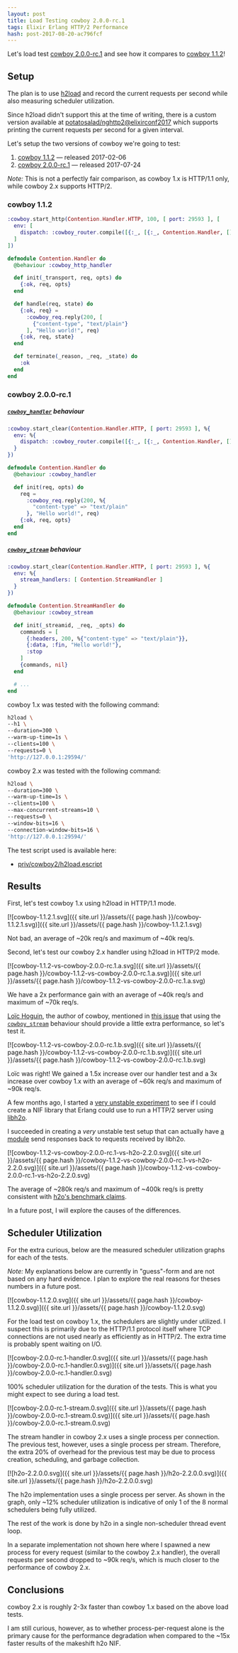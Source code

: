 ```yaml
---
layout: post
title: Load Testing cowboy 2.0.0-rc.1
tags: Elixir Erlang HTTP/2 Performance
hash: post-2017-08-20-ac796fcf
---
```


Let's load test [cowboy 2.0.0-rc.1](https://github.com/ninenines/cowboy/releases/tag/2.0.0-rc.1) and see how it compares to [cowboy 1.1.2](https://github.com/ninenines/cowboy/releases/tag/1.1.2)!

## Setup

The plan is to use [h2load](https://nghttp2.org/documentation/h2load-howto.html) and record the current requests per second while also measuring scheduler utilization.

Since h2load didn't support this at the time of writing, there is a custom version available at [potatosalad/nghttp2@elixirconf2017](https://github.com/potatosalad/nghttp2/tree/elixirconf2017) which supports printing the current requests per second for a given interval.

Let's setup the two versions of cowboy we're going to test:

1. [cowboy 1.1.2](https://github.com/ninenines/cowboy/releases/tag/1.1.2) &mdash; released 2017-02-06
2. [cowboy 2.0.0-rc.1](https://github.com/ninenines/cowboy/releases/tag/2.0.0-rc.1) &mdash; released 2017-07-24

*Note:* This is not a perfectly fair comparison, as cowboy 1.x is HTTP/1.1 only, while cowboy 2.x supports HTTP/2.

### cowboy 1.1.2

```elixir
:cowboy.start_http(Contention.Handler.HTTP, 100, [ port: 29593 ], [
  env: [
    dispatch: :cowboy_router.compile([{:_, [{:_, Contention.Handler, []}]}])
  ]
])
```

```elixir
defmodule Contention.Handler do
  @behaviour :cowboy_http_handler

  def init(_transport, req, opts) do
    {:ok, req, opts}
  end

  def handle(req, state) do
    {:ok, req} =
      :cowboy_req.reply(200, [
        {"content-type", "text/plain"}
      ], "Hello world!", req)
    {:ok, req, state}
  end

  def terminate(_reason, _req, _state) do
    :ok
  end
end
```

### cowboy 2.0.0-rc.1

##### [`cowboy_handler`](https://ninenines.eu/docs/en/cowboy/2.0/manual/cowboy_handler/) behaviour

```elixir
:cowboy.start_clear(Contention.Handler.HTTP, [ port: 29593 ], %{
  env: %{
    dispatch: :cowboy_router.compile([{:_, [{:_, Contention.Handler, []}]}])
  }
})
```

```elixir
defmodule Contention.Handler do
  @behaviour :cowboy_handler

  def init(req, opts) do
    req =
      :cowboy_req.reply(200, %{
        "content-type" => "text/plain"
      }, "Hello world!", req)
    {:ok, req, opts}
  end
end
```

##### [`cowboy_stream`](https://ninenines.eu/docs/en/cowboy/2.0/manual/cowboy_stream/) behaviour

```elixir
:cowboy.start_clear(Contention.Handler.HTTP, [ port: 29593 ], %{
  env: %{
    stream_handlers: [ Contention.StreamHandler ]
  }
})
```

```elixir
defmodule Contention.StreamHandler do
  @behaviour :cowboy_stream

  def init(_streamid, _req, _opts) do
    commands = [
      {:headers, 200, %{"content-type" => "text/plain"}},
      {:data, :fin, "Hello world!"},
      :stop
    ]
    {commands, nil}
  end

  # ...
end
```

cowboy 1.x was tested with the following command:

```bash
h2load \
--h1 \
--duration=300 \
--warm-up-time=1s \
--clients=100 \
--requests=0 \
'http://127.0.0.1:29594/'
```

cowboy 2.x was tested with the following command:

```bash
h2load \
--duration=300 \
--warm-up-time=1s \
--clients=100 \
--max-concurrent-streams=10 \
--requests=0 \
--window-bits=16 \
--connection-window-bits=16 \
'http://127.0.0.1:29594/'
```

The test script used is available here:

* [priv/cowboy2/h2load.escript](https://github.com/potatosalad/elixirconf2017/blob/82d2c04338a3b273b6cdb8375d6cc2df4d80f7fa/apps/contention/priv/cowboy2/h2load.escript)

## Results

First, let's test cowboy 1.x using h2load in HTTP/1.1 mode.

[![cowboy-1.1.2.1.svg]({{ site.url }}/assets/{{ page.hash }}/cowboy-1.1.2.1.svg)]({{ site.url }}/assets/{{ page.hash }}/cowboy-1.1.2.1.svg)

Not bad, an average of ~20k req/s and maximum of ~40k req/s.

Second, let's test our cowboy 2.x handler using h2load in HTTP/2 mode.

[![cowboy-1.1.2-vs-cowboy-2.0.0-rc.1.a.svg]({{ site.url }}/assets/{{ page.hash }}/cowboy-1.1.2-vs-cowboy-2.0.0-rc.1.a.svg)]({{ site.url }}/assets/{{ page.hash }}/cowboy-1.1.2-vs-cowboy-2.0.0-rc.1.a.svg)

We have a 2x performance gain with an average of ~40k req/s and maximum of ~70k req/s.

[Loïc Hoguin](https://github.com/essen), the author of cowboy, mentioned in [this issue](https://github.com/ninenines/cowboy/issues/1169) that using the [`cowboy_stream`](https://ninenines.eu/docs/en/cowboy/2.0/manual/cowboy_stream/) behaviour should provide a little extra performance, so let's test it.

[![cowboy-1.1.2-vs-cowboy-2.0.0-rc.1.b.svg]({{ site.url }}/assets/{{ page.hash }}/cowboy-1.1.2-vs-cowboy-2.0.0-rc.1.b.svg)]({{ site.url }}/assets/{{ page.hash }}/cowboy-1.1.2-vs-cowboy-2.0.0-rc.1.b.svg)

Loïc was right!  We gained a 1.5x increase over our handler test and a 3x increase over cowboy 1.x with an average of ~60k req/s and maximum of ~90k req/s.

A few months ago, I started a [very unstable experiment](https://github.com/potatosalad/erlang-h2o) to see if I could create a NIF library that Erlang could use to run a HTTP/2 server using [libh2o](https://github.com/h2o/h2o).

I succeeded in creating a _very_ unstable test setup that can actually have [a module](https://github.com/potatosalad/elixirconf2017/blob/82d2c04338a3b273b6cdb8375d6cc2df4d80f7fa/apps/contention/lib/contention/h2o/handler.ex) send responses back to requests received by libh2o.

[![cowboy-1.1.2-vs-cowboy-2.0.0-rc.1-vs-h2o-2.2.0.svg]({{ site.url }}/assets/{{ page.hash }}/cowboy-1.1.2-vs-cowboy-2.0.0-rc.1-vs-h2o-2.2.0.svg)]({{ site.url }}/assets/{{ page.hash }}/cowboy-1.1.2-vs-cowboy-2.0.0-rc.1-vs-h2o-2.2.0.svg)

The average of ~280k req/s and maximum of ~400k req/s is pretty consistent with [h2o's benchmark claims](https://h2o.examp1e.net/benchmarks.html).

In a future post, I will explore the causes of the differences.

## Scheduler Utilization

For the extra curious, below are the measured scheduler utilization graphs for each of the tests.

*Note:* My explanations below are currently in "guess"-form and are not based on any hard evidence.  I plan to explore the real reasons for theses numbers in a future post.

[![cowboy-1.1.2.0.svg]({{ site.url }}/assets/{{ page.hash }}/cowboy-1.1.2.0.svg)]({{ site.url }}/assets/{{ page.hash }}/cowboy-1.1.2.0.svg)

For the load test on cowboy 1.x, the schedulers are slightly under utilized.  I suspect this is primarily due to the HTTP/1.1 protocol itself where TCP connections are not used nearly as efficiently as in HTTP/2.  The extra time is probably spent waiting on I/O.

[![cowboy-2.0.0-rc.1-handler.0.svg]({{ site.url }}/assets/{{ page.hash }}/cowboy-2.0.0-rc.1-handler.0.svg)]({{ site.url }}/assets/{{ page.hash }}/cowboy-2.0.0-rc.1-handler.0.svg)

100% scheduler utilization for the duration of the tests.  This is what you might expect to see during a load test.

[![cowboy-2.0.0-rc.1-stream.0.svg]({{ site.url }}/assets/{{ page.hash }}/cowboy-2.0.0-rc.1-stream.0.svg)]({{ site.url }}/assets/{{ page.hash }}/cowboy-2.0.0-rc.1-stream.0.svg)

The stream handler in cowboy 2.x uses a single process per connection.  The previous test, however, uses a single process per stream.  Therefore, the extra 20% of overhead for the previous test may be due to process creation, scheduling, and garbage collection.

[![h2o-2.2.0.0.svg]({{ site.url }}/assets/{{ page.hash }}/h2o-2.2.0.0.svg)]({{ site.url }}/assets/{{ page.hash }}/h2o-2.2.0.0.svg)

The h2o implementation uses a single process per server.  As shown in the graph, only ~12% scheduler utilization is indicative of only 1 of the 8 normal schedulers being fully utilized.

The rest of the work is done by h2o in a single non-scheduler thread event loop.

In a separate implementation not shown here where I spawned a new process for every request (similar to the cowboy 2.x handler), the overall requests per second dropped to ~90k req/s, which is much closer to the performance of cowboy 2.x.

## Conclusions

cowboy 2.x is roughly 2-3x faster than cowboy 1.x based on the above load tests.

I am still curious, however, as to whether process-per-request alone is the primary cause for the performance degradation when compared to the ~15x faster results of the makeshift h2o NIF.
